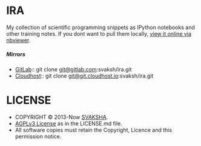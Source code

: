 # IRA
My collection of scientific programming snippets as IPython notebooks and other training notes. If you dont want to pull them locally, [view it online via nbviewer](http://nbviewer.ipython.org/github/svaksh/ira/tree/master/ari/). 

##### Mirrors
* [GitLab](https://gitlab.com/svaksh/ira):: git clone git@gitlab.com:svaksh/ira.git
* [Cloudhost](https://git.cloudhost.io/svaksh/ira):: git clone git@git.cloudhost.io:svaksh/ira.git

# LICENSE
* COPYRIGHT © 2013-Now [SVAKSHA](http://svaksha.com/pages/Bio).
* [AGPLv3 License](http://www.gnu.org/licenses/agpl.html) as in the LICENSE.md file.
* All software copies must retain the Copyright, Licence and this permission notice.


